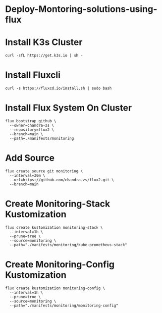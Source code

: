 # Deploy-Montoring-solutions-using-flux

# Install K3s Cluster

```
curl -sfL https://get.k3s.io | sh -
```
# Install Fluxcli

```
curl -s https://fluxcd.io/install.sh | sudo bash
```
# Install Flux System On Cluster

```
flux bootstrap github \
  --owner=chandra-zs \
  --repository=flux2 \
  --branch=main \
  --path=./manifests/monitoring
```
# Add Source 

```
flux create source git monitoring \
  --interval=30m \
  --url=https://github.com/chandra-zs/flux2.git \
  --branch=main
```
# Create Monitoring-Stack Kustomization

```
flux create kustomization monitoring-stack \
  --interval=1h \
  --prune=true \
  --source=monitoring \
  --path="./manifests/monitoring/kube-prometheus-stack"
```
# Create Monitoring-Config Kustomization

```
flux create kustomization monitoring-config \
  --interval=1h \
  --prune=true \
  --source=monitoring \
  --path="./manifests/monitoring/monitoring-config"
```
